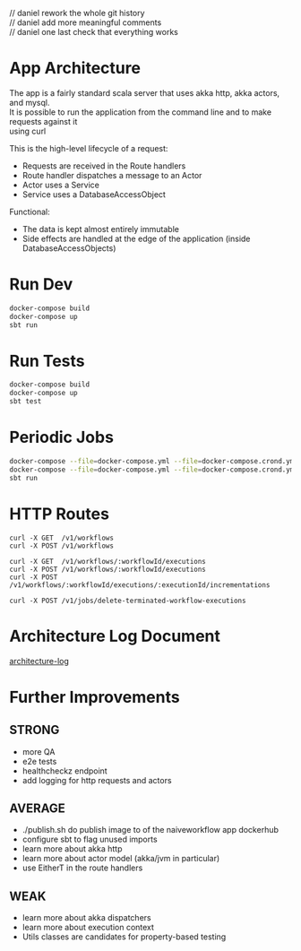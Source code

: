// daniel rework the whole git history  
// daniel add more meaningful comments  
// daniel one last check that everything works

# App Architecture

The app is a fairly standard scala server that uses akka http, akka actors, and mysql.  
It is possible to run the application from the command line and to make requests against it  
using curl 

This is the high-level lifecycle of a request:
- Requests are received in the Route handlers
- Route handler dispatches a message to an Actor
- Actor uses a Service
- Service uses a DatabaseAccessObject

Functional:
- The data is kept almost entirely immutable
- Side effects are handled at the edge of the application (inside DatabaseAccessObjects)


# Run Dev

```bash
docker-compose build
docker-compose up
sbt run
```


# Run Tests

```bash
docker-compose build
docker-compose up
sbt test
```


# Periodic Jobs

```bash
docker-compose --file=docker-compose.yml --file=docker-compose.crond.yml build
docker-compose --file=docker-compose.yml --file=docker-compose.crond.yml up
sbt run
```


# HTTP Routes

```text
curl -X GET  /v1/workflows
curl -X POST /v1/workflows

curl -X GET  /v1/workflows/:workflowId/executions
curl -X POST /v1/workflows/:workflowId/executions
curl -X POST /v1/workflows/:workflowId/executions/:executionId/incrementations

curl -X POST /v1/jobs/delete-terminated-workflow-executions
```


# Architecture Log Document

[architecture-log](./docs/architecture-log.md)


# Further Improvements

## STRONG
- more QA
- e2e tests
- healthcheckz endpoint
- add logging for http requests and actors

## AVERAGE
- ./publish.sh do publish image to of the naiveworkflow app dockerhub
- configure sbt to flag unused imports
- learn more about akka http
- learn more about actor model (akka/jvm in particular)
- use EitherT in the route handlers

## WEAK
- learn more about akka dispatchers
- learn more about execution context
- Utils classes are candidates for property-based testing
